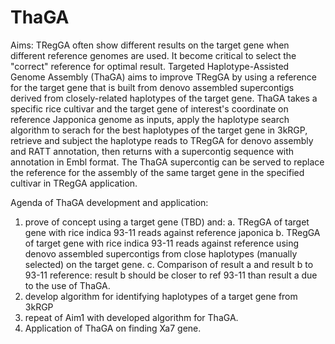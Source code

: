 # ThaGA
Aims: TRegGA often show different results on the target gene when different reference genomes are used. It become critical to select the "correct" reference for optimal result. Targeted Haplotype-Assisted Genome Assembly (ThaGA) aims to improve TRegGA by using a reference for the target gene that is built from denovo assembled supercontigs derived from closely-related haplotypes of the target gene. ThaGA takes a specific rice cultivar and the target gene of interest's coordinate on reference Japponica genome as inputs, apply the haplotype search algorithm to serach for the best haplotypes of the target gene in 3kRGP, retrieve and subject the haplotype reads to TRegGA for denovo assembly and RATT annotation, then returns with a supercontig sequence with annotation in Embl format. The ThaGA supercontig can be served to replace the reference for the assembly of the same target gene in the specified cultivar in TRegGA application. 

Agenda of ThaGA development and application:
1. prove of concept using a target gene (TBD) and:
    a. TRegGA of target gene with rice indica 93-11 reads against reference japonica
    b. TRegGA of target gene with rice indica 93-11 reads against reference using denovo assembled supercontigs from close haplotypes (manually selected) on the target gene.
     c. Comparison of result a and result b to 93-11 reference: result b should be closer to ref 93-11 than result a due to the use of ThaGA.
2. develop algorithm for identifying haplotypes of a target gene from 3kRGP
3. repeat of Aim1 with developed algorithm for ThaGA.
4. Application of ThaGA on finding Xa7 gene.

